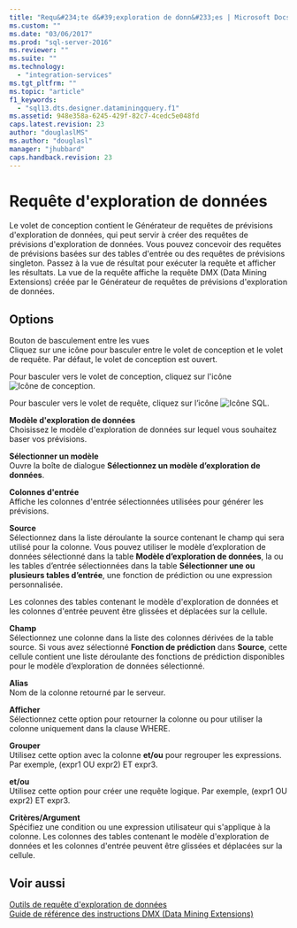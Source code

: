 ```yaml
---
title: "Requ&#234;te d&#39;exploration de donn&#233;es | Microsoft Docs"
ms.custom: ""
ms.date: "03/06/2017"
ms.prod: "sql-server-2016"
ms.reviewer: ""
ms.suite: ""
ms.technology: 
  - "integration-services"
ms.tgt_pltfrm: ""
ms.topic: "article"
f1_keywords: 
  - "sql13.dts.designer.dataminingquery.f1"
ms.assetid: 948e358a-6245-429f-82c7-4cedc5e048fd
caps.latest.revision: 23
author: "douglaslMS"
ms.author: "douglasl"
manager: "jhubbard"
caps.handback.revision: 23
---
```

# Requ&#234;te d&#39;exploration de donn&#233;es
  Le volet de conception contient le Générateur de requêtes de prévisions d'exploration de données, qui peut servir à créer des requêtes de prévisions d'exploration de données. Vous pouvez concevoir des requêtes de prévisions basées sur des tables d'entrée ou des requêtes de prévisions singleton. Passez à la vue de résultat pour exécuter la requête et afficher les résultats. La vue de la requête affiche la requête DMX (Data Mining Extensions) créée par le Générateur de requêtes de prévisions d'exploration de données.  
  
## Options  
 Bouton de basculement entre les vues  
 Cliquez sur une icône pour basculer entre le volet de conception et le volet de requête. Par défaut, le volet de conception est ouvert.  
  
 Pour basculer vers le volet de conception, cliquez sur l'icône ![Icône de conception](../../integration-services/control-flow/media/ssis-designicon.png "Icône de conception").  
  
 Pour basculer vers le volet de requête, cliquez sur l’icône ![Icône SQL](../../integration-services/control-flow/media/ssis-queryicon.png "Icône SQL").  
  
 **Modèle d'exploration de données**  
 Choisissez le modèle d'exploration de données sur lequel vous souhaitez baser vos prévisions.  
  
 **Sélectionner un modèle**  
 Ouvre la boîte de dialogue **Sélectionnez un modèle d’exploration de données**.  
  
 **Colonnes d'entrée**  
 Affiche les colonnes d'entrée sélectionnées utilisées pour générer les prévisions.  
  
 **Source**  
 Sélectionnez dans la liste déroulante la source contenant le champ qui sera utilisé pour la colonne. Vous pouvez utiliser le modèle d’exploration de données sélectionné dans la table **Modèle d’exploration de données**, la ou les tables d’entrée sélectionnées dans la table **Sélectionner une ou plusieurs tables d’entrée**, une fonction de prédiction ou une expression personnalisée.  
  
 Les colonnes des tables contenant le modèle d'exploration de données et les colonnes d'entrée peuvent être glissées et déplacées sur la cellule.  
  
 **Champ**  
 Sélectionnez une colonne dans la liste des colonnes dérivées de la table source. Si vous avez sélectionné **Fonction de prédiction** dans **Source**, cette cellule contient une liste déroulante des fonctions de prédiction disponibles pour le modèle d’exploration de données sélectionné.  
  
 **Alias**  
 Nom de la colonne retourné par le serveur.  
  
 **Afficher**  
 Sélectionnez cette option pour retourner la colonne ou pour utiliser la colonne uniquement dans la clause WHERE.  
  
 **Grouper**  
 Utilisez cette option avec la colonne **et/ou** pour regrouper les expressions. Par exemple, (expr1 OU expr2) ET expr3.  
  
 **et/ou**  
 Utilisez cette option pour créer une requête logique. Par exemple, (expr1 OU expr2) ET expr3.  
  
 **Critères/Argument**  
 Spécifiez une condition ou une expression utilisateur qui s'applique à la colonne. Les colonnes des tables contenant le modèle d'exploration de données et les colonnes d'entrée peuvent être glissées et déplacées sur la cellule.  
  
## Voir aussi  
 [Outils de requête d'exploration de données](../../analysis-services/data-mining/data-mining-query-tools.md)   
 [Guide de référence des instructions DMX &#40;Data Mining Extensions&#41;](../Topic/Data%20Mining%20Extensions%20\(DMX\)%20Statement%20Reference.md)  
  
  